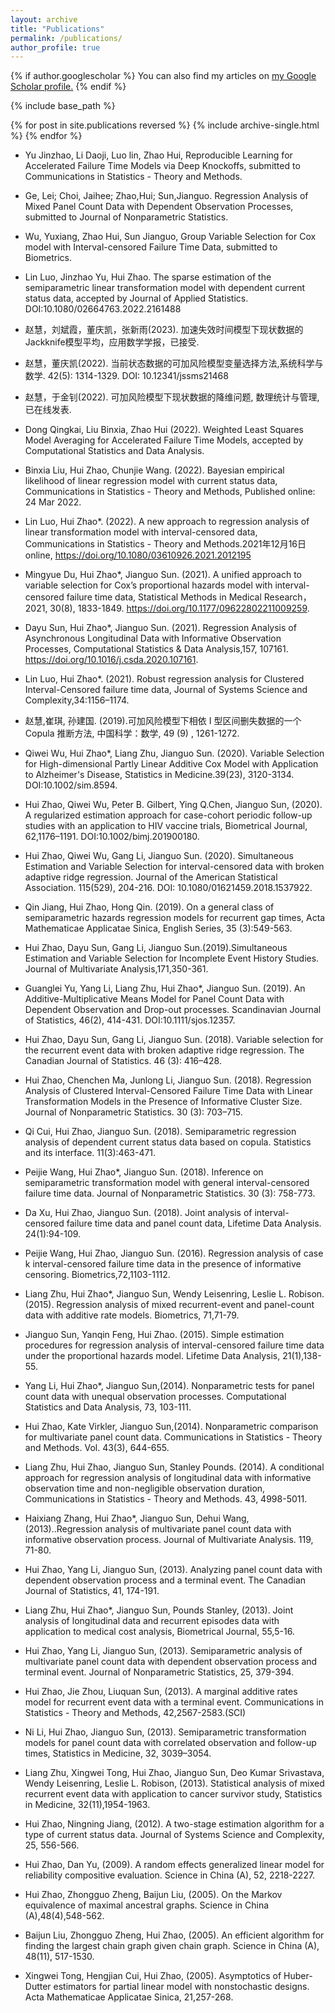 ```yaml
---
layout: archive
title: "Publications"
permalink: /publications/
author_profile: true
---
```


{% if author.googlescholar %}
  You can also find my articles on <u><a href="{{author.googlescholar}}">my Google Scholar profile</a>.</u>
{% endif %}

{% include base_path %}

{% for post in site.publications reversed %}
  {% include archive-single.html %}
{% endfor %}

- Yu Jinzhao, Li Daoji, Luo lin, Zhao Hui, Reproducible Learning for Accelerated Failure Time Models via Deep Knockoffs,  submitted to  Communications in Statistics - Theory and Methods.

- Ge, Lei; Choi, Jaihee; Zhao,Hui; Sun,Jianguo. Regression Analysis of Mixed Panel Count Data with Dependent Observation Processes, submitted to Journal of Nonparametric Statistics.

- Wu, Yuxiang, Zhao Hui, Sun Jianguo, Group Variable Selection for Cox model with Interval-censored Failure Time Data, submitted to Biometrics.

- Lin Luo, Jinzhao Yu, Hui Zhao. The sparse estimation of the semiparametric linear transformation model with dependent current status data, accepted by Journal of Applied Statistics. DOI:10.1080/02664763.2022.2161488

- 赵慧，刘斌霞，董庆凯，张新雨(2023). 加速失效时间模型下现状数据的Jackknife模型平均，应用数学学报，已接受.

- 赵慧，董庆凯(2022). 当前状态数据的可加风险模型变量选择方法,系统科学与数学. 42(5):  1314-1329.  DOI: 10.12341/jssms21468

- 赵慧，于金钊(2022). 可加风险模型下现状数据的降维问题, 数理统计与管理,已在线发表.

- Dong Qingkai, Liu Binxia, Zhao Hui (2022). Weighted Least Squares Model Averaging for Accelerated Failure Time Models, accepted by Computational Statistics and Data Analysis.

- Binxia Liu, Hui Zhao, Chunjie Wang. (2022). Bayesian empirical likelihood of linear regression model with current status data, Communications in Statistics - Theory and Methods, Published online: 24 Mar 2022.

- Lin Luo, Hui Zhao*. (2022). A new approach to regression analysis of linear transformation model with interval-censored data, Communications in Statistics - Theory and Methods.2021年12月16日online,  https://doi.org/10.1080/03610926.2021.2012195  

- Mingyue Du, Hui Zhao*, Jianguo Sun. (2021). A unified approach to variable selection for Cox’s proportional hazards model with interval-censored failure time data, Statistical Methods in Medical Research，2021, 30(8), 1833-1849. https://doi.org/10.1177/09622802211009259.

- Dayu Sun, Hui Zhao*, Jianguo Sun. (2021). Regression Analysis of Asynchronous Longitudinal Data with Informative Observation Processes,  Computational Statistics & Data Analysis,157, 107161. https://doi.org/10.1016/j.csda.2020.107161.

- Lin Luo, Hui Zhao*. (2021). Robust regression analysis for Clustered Interval-Censored failure time data,  Journal of Systems Science and Complexity,34:1156–1174.

- 赵慧,崔琪, 孙建国. (2019).可加风险模型下相依 I 型区间删失数据的一个 Copula 推断方法, 中国科学：数学, 49 (9) , 1261-1272.

- Qiwei Wu, Hui Zhao*, Liang Zhu, Jianguo Sun. (2020). Variable Selection for High-dimensional Partly Linear Additive Cox Model with Application to Alzheimer's Disease, Statistics in Medicine.39(23), 3120-3134.  DOI:10.1002/sim.8594.

- Hui Zhao, Qiwei Wu, Peter B. Gilbert, Ying Q.Chen, Jianguo Sun, (2020). A regularized estimation approach for case-cohort periodic follow-up studies with an application to HIV vaccine trials, Biometrical Journal, 62,1176–1191. DOI:10.1002/bimj.201900180.  

- Hui Zhao, Qiwei Wu, Gang Li, Jianguo Sun. (2020). Simultaneous Estimation and Variable Selection for interval-censored data with broken adaptive ridge regression.   Journal of the American Statistical Association. 115(529), 204-216. DOI: 10.1080/01621459.2018.1537922. 

- Qin Jiang, Hui Zhao, Hong Qin. (2019). On a general class of semiparametric hazards regression models for recurrent gap times, Acta Mathematicae Applicatae Sinica, English Series, 35 (3):549-563.

- Hui Zhao, Dayu Sun, Gang Li, Jianguo Sun.(2019).Simultaneous Estimation and Variable Selection for Incomplete Event History Studies. Journal of Multivariate Analysis,171,350-361.

- Guanglei Yu, Yang Li, Liang Zhu, Hui Zhao*, Jianguo Sun. (2019).   An Additive-Multiplicative Means Model for Panel Count Data with Dependent Observation and Drop-out processes. Scandinavian Journal of Statistics, 46(2), 414-431. DOI:10.1111/sjos.12357. 

- Hui Zhao, Dayu Sun, Gang Li, Jianguo Sun. (2018).   Variable selection for the recurrent event data with broken adaptive ridge regression. The Canadian Journal  of  Statistics. 46 (3): 416–428. 

- Hui Zhao, Chenchen Ma, Junlong Li, Jianguo Sun. (2018).   Regression Analysis of Clustered Interval-Censored Failure Time Data with Linear Transformation Models in the Presence of Informative Cluster Size. Journal of  Nonparametric Statistics. 30 (3): 703–715. 

- Qi Cui, Hui Zhao, Jianguo Sun. (2018).  Semiparametric regression analysis of dependent current status data based on copula. Statistics and its interface. 11(3):463-471. 

- Peijie Wang, Hui Zhao*, Jianguo Sun. (2018).   Inference on semiparametric transformation model with general interval-censored failure time data. Journal of  Nonparametric Statistics. 30 (3): 758-773. 

- Da Xu, Hui Zhao, Jianguo Sun. (2018). Joint analysis of interval-censored failure time data and panel count data, Lifetime Data Analysis. 24(1):94-109.

- Peijie Wang, Hui Zhao, Jianguo Sun. (2016). Regression analysis of case k interval-censored failure time data in the presence of informative censoring. Biometrics,72,1103-1112.

- Liang Zhu, Hui Zhao*, Jianguo Sun, Wendy Leisenring, Leslie L. Robison. (2015). Regression analysis of mixed recurrent-event and panel-count data with additive rate models. Biometrics, 71,71-79.

- Jianguo Sun, Yanqin Feng, Hui Zhao. (2015).  Simple estimation procedures for regression analysis of interval-censored failure time data under the proportional hazards model. Lifetime Data Analysis, 21(1),138-55.

- Yang Li, Hui Zhao*, Jianguo Sun,(2014). Nonparametric tests for panel count data with unequal observation processes. Computational Statistics and Data Analysis, 73, 103-111. 

- Hui Zhao, Kate Virkler, Jianguo Sun,(2014).  Nonparametric comparison for multivariate panel count data.  Communications in Statistics - Theory and Methods. Vol. 43(3), 644-655.

- Liang Zhu, Hui Zhao, Jianguo Sun, Stanley Pounds. (2014). A conditional approach for regression analysis of longitudinal data with informative observation time and non-negligible observation duration, Communications in Statistics - Theory and Methods. 43, 4998-5011.

- Haixiang Zhang, Hui Zhao*, Jianguo Sun, Dehui Wang,(2013)..Regression analysis of multivariate panel count data with informative observation process. Journal of Multivariate Analysis. 119, 71-80.

- Hui Zhao, Yang Li, Jianguo Sun, (2013). Analyzing panel count data with dependent observation process and a terminal event.  The Canadian Journal of Statistics, 41, 174-191.

- Liang Zhu, Hui Zhao*, Jianguo Sun, Pounds Stanley, (2013).  Joint analysis of longitudinal data and recurrent episodes data with application to medical cost analysis, Biometrical Journal, 55,5-16.

- Hui Zhao, Yang Li, Jianguo Sun, (2013).  Semiparametric analysis of multivariate panel count data with dependent observation process and terminal event. Journal of  Nonparametric Statistics,  25, 379-394.

- Hui Zhao, Jie Zhou, Liuquan Sun, (2013). A marginal additive rates model for recurrent event data with a terminal event. Communications in Statistics - Theory and Methods, 42,2567-2583.(SCI)

- Ni Li, Hui Zhao, Jianguo Sun, (2013).  Semiparametric transformation models for panel count data with correlated observation and follow-up times, Statistics in Medicine, 32, 3039–3054.

- Liang Zhu, Xingwei Tong, Hui Zhao, Jianguo Sun, Deo Kumar Srivastava, Wendy Leisenring, Leslie L. Robison, (2013). Statistical analysis of mixed recurrent event data with application to cancer survivor study, Statistics in Medicine, 32(11),1954-1963.

- Hui Zhao, Ningning Jiang, (2012).  A two-stage estimation algorithm for a type of current status data. Journal of Systems Science and Complexity, 25, 556-566.

- Hui Zhao, Dan Yu, (2009). A random effects generalized linear model for reliability compositive evaluation. Science in China (A), 52, 2218-2227. 

- Hui Zhao, Zhongguo Zheng, Baijun Liu, (2005).  On the Markov equivalence of maximal ancestral graphs. Science in China (A),48(4),548-562.

- Baijun Liu, Zhongguo Zheng, Hui Zhao, (2005).  An efficient algorithm for finding the largest chain graph given chain graph. Science in China (A), 48(11), 517-1530.

- Xingwei Tong, Hengjian Cui, Hui Zhao, (2005).  Asymptotics of Huber-Dutter estimators for partial linear model with nonstochastic designs. Acta Mathematicae Applicatae Sinica, 21,257-268. 
